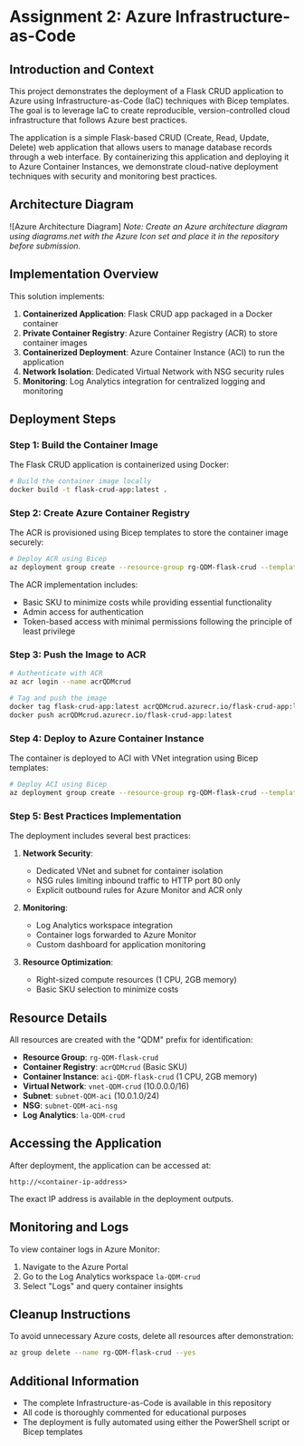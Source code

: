 # Assignment 2: Azure Infrastructure-as-Code

## Introduction and Context

This project demonstrates the deployment of a Flask CRUD application to Azure using Infrastructure-as-Code (IaC) techniques with Bicep templates. The goal is to leverage IaC to create reproducible, version-controlled cloud infrastructure that follows Azure best practices.

The application is a simple Flask-based CRUD (Create, Read, Update, Delete) web application that allows users to manage database records through a web interface. By containerizing this application and deploying it to Azure Container Instances, we demonstrate cloud-native deployment techniques with security and monitoring best practices.

## Architecture Diagram

![Azure Architecture Diagram]
*Note: Create an Azure architecture diagram using diagrams.net with the Azure Icon set and place it in the repository before submission.*

## Implementation Overview

This solution implements:

1. **Containerized Application**: Flask CRUD app packaged in a Docker container
2. **Private Container Registry**: Azure Container Registry (ACR) to store container images
3. **Containerized Deployment**: Azure Container Instance (ACI) to run the application
4. **Network Isolation**: Dedicated Virtual Network with NSG security rules
5. **Monitoring**: Log Analytics integration for centralized logging and monitoring

## Deployment Steps

### Step 1: Build the Container Image

The Flask CRUD application is containerized using Docker:
```bash
# Build the container image locally
docker build -t flask-crud-app:latest .
```

### Step 2: Create Azure Container Registry

The ACR is provisioned using Bicep templates to store the container image securely:
```bash
# Deploy ACR using Bicep
az deployment group create --resource-group rg-QDM-flask-crud --template-file main.bicep
```

The ACR implementation includes:
- Basic SKU to minimize costs while providing essential functionality
- Admin access for authentication
- Token-based access with minimal permissions following the principle of least privilege

### Step 3: Push the Image to ACR

```bash
# Authenticate with ACR
az acr login --name acrQDMcrud

# Tag and push the image
docker tag flask-crud-app:latest acrQDMcrud.azurecr.io/flask-crud-app:latest
docker push acrQDMcrud.azurecr.io/flask-crud-app:latest
```

### Step 4: Deploy to Azure Container Instance

The container is deployed to ACI with VNet integration using Bicep templates:
```bash
# Deploy ACI using Bicep
az deployment group create --resource-group rg-QDM-flask-crud --template-file main.bicep
```

### Step 5: Best Practices Implementation

The deployment includes several best practices:

1. **Network Security**:
   - Dedicated VNet and subnet for container isolation
   - NSG rules limiting inbound traffic to HTTP port 80 only
   - Explicit outbound rules for Azure Monitor and ACR only

2. **Monitoring**:
   - Log Analytics workspace integration
   - Container logs forwarded to Azure Monitor
   - Custom dashboard for application monitoring

3. **Resource Optimization**:
   - Right-sized compute resources (1 CPU, 2GB memory)
   - Basic SKU selection to minimize costs

## Resource Details

All resources are created with the "QDM" prefix for identification:

- **Resource Group**: `rg-QDM-flask-crud`
- **Container Registry**: `acrQDMcrud` (Basic SKU)
- **Container Instance**: `aci-QDM-flask-crud` (1 CPU, 2GB memory)
- **Virtual Network**: `vnet-QDM-crud` (10.0.0.0/16)
- **Subnet**: `subnet-QDM-aci` (10.0.1.0/24)
- **NSG**: `subnet-QDM-aci-nsg`
- **Log Analytics**: `la-QDM-crud`

## Accessing the Application

After deployment, the application can be accessed at:
```
http://<container-ip-address>
```

The exact IP address is available in the deployment outputs.

## Monitoring and Logs

To view container logs in Azure Monitor:
1. Navigate to the Azure Portal
2. Go to the Log Analytics workspace `la-QDM-crud`
3. Select "Logs" and query container insights

## Cleanup Instructions

To avoid unnecessary Azure costs, delete all resources after demonstration:

```bash
az group delete --name rg-QDM-flask-crud --yes
```

## Additional Information

- The complete Infrastructure-as-Code is available in this repository
- All code is thoroughly commented for educational purposes
- The deployment is fully automated using either the PowerShell script or Bicep templates 